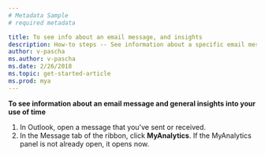 ```yaml
---
# Metadata Sample
# required metadata

title: To see info about an email message, and insights
description: How-to steps -- See information about a specific email message, and general insights. 
author: v-pascha
ms.author: v-pascha
ms.date: 2/26/2018
ms.topic: get-started-article
ms.prod: mya
---
```


**To see information about an email message and general insights into your use of time**

1. In Outlook, open a message that you've sent or received. 
2. In the Message tab of the ribbon, click **MyAnalytics**. If the MyAnalytics panel is not already open, it opens now. 
